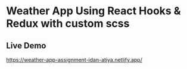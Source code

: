 ﻿# Weather App Using React Hooks & Redux with custom scss
 
## Live Demo
https://weather-app-assignment-idan-atiya.netlify.app/



